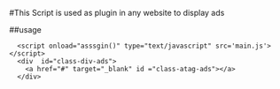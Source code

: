 #This Script is used as plugin in any website to display ads

##usage

```
  <script onload="asssgin()" type="text/javascript" src='main.js'></script>
  <div  id="class-div-ads">
    <a href="#" target="_blank" id ="class-atag-ads"></a>
  </div>

```
